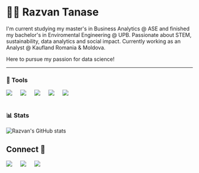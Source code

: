 # 🏄‍♂️ Razvan Tanase



I'm current studying my master's in Business Analytics @ ASE and finished my bachelor's in Enviromental Engineering @ UPB. Passionate about STEM, sustainability, data analytics and social impact. Currently working as an Analyst @ Kaufland Romania & Moldova.

Here to pursue my passion for data science!


  
---

### 🧰 Tools


[![](https://img.shields.io/badge/Pandas-3e5e78?style=for-the-badge&logo=pandas&logoColor=white)](#) &emsp;
[![](https://img.shields.io/badge/numpy-695170?style=for-the-badge&logo=numpy&logoColor=white)](#) &emsp;
[![](https://img.shields.io/badge/Python-3776AB?style=for-the-badge&logo=python&logoColor=white)](#) &emsp;
[![](https://img.shields.io/badge/MySQL-00000F?style=for-the-badge&logo=mysql&logoColor=white)](#) &emsp;
[![](https://img.shields.io/badge/Git-f02913?style=for-the-badge&logo=git&logoColor=white)](#) &emsp;


#



#

### 📊 Stats

![Razvan's GitHub stats](https://github-readme-stats.vercel.app/api?username=rzvntanase75&show_icons=true&theme=gruvbox)

<!-- ![GitHub Streak](https://streak-stats.demolab.com?user=ForrestKnight&theme=gruvbox&border_radius=4.5) -->

## Connect 🤝

[![](https://img.shields.io/badge/Kaggle-00599C?style=for-the-badge&logo=kaggle&logoColor=white)](https://www.kaggle.com/razvantanase/) &emsp;
[![](https://img.shields.io/badge/LinkedIn-0077B5?style=for-the-badge&logo=linkedin&logoColor=white)](https://www.linkedin.com/in/razvan-andrei-tanase-43b6781a4/) &emsp;
[![](https://img.shields.io/badge/Gmail-D14836?style=for-the-badge&logo=gmail&logoColor=white)](mailto:rzvntanase75@gmail.com) &emsp;

